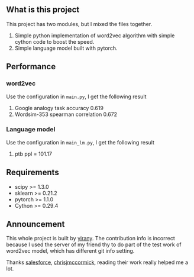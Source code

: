 ## What is this project

This project has two modules, but I mixed the files together.

1. Simple python implementation of word2vec algorithm with simple cython code to boost the speed.
2. Simple language model built with pytorch.

## Performance

### word2vec

Use the configuration in `main.py`, I get the following result

1. Google analogy task accuracy 0.619
2. Wordsim-353 spearman correlation 0.672

### Language model

Use the configuration in `main_lm.py`, I get the following result

1. ptb ppl = 101.17

## Requirements

* scipy >= 1.3.0
* sklearn >= 0.21.2
* pytorch >= 1.1.0
* Cython >= 0.29.4

## Announcement

This whole project is built by [yirany](https://github.com/yiranyyu). The contribution info is incorrect because I used the server of my friend thy to do part of the test work of word2vec model, which has different git info setting.

Thanks [salesforce](https://github.com/salesforce/awd-lstm-lm), [chrisjmccormick](https://github.com/chrisjmccormick/word2vec_commented), reading their work really helped me a lot.